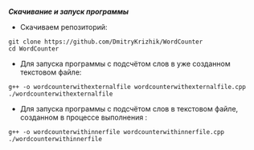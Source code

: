 *__Скачивание и запуск программы__*

- Скачиваем репозиторий:
```
git clone https://github.com/DmitryKrizhik/WordCounter
cd WordCounter
```
- Для запуска программы с подсчётом слов в уже созданном текстовом файле:
```
g++ -o wordcounterwithexternalfile wordcounterwithexternalfile.cpp
./wordcounterwithexternalfile 
```
- Для запуска программы с подсчётом слов в текстовом файле, созданном в процессе выполнения :
```
g++ -o wordcounterwithinnerfile wordcounterwithinnerfile.cpp 
./wordcounterwithinnerfile 
```
